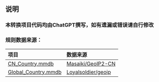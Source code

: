 说明
---

### 本转换项目代码均由ChatGPT撰写，如有遗漏或错误请自行修改

### 规则数据来源：

| 项目  | 数据来源  |
| :---- | :---- |
| [CN_Country.mmdb](https://github.com/jovinleung/Tool/blob/main/GeoIP/CN_Country.mmdb) | [Masaiki/GeoIP2-CN](https://raw.githubusercontent.com/Masaiki/GeoIP2-CN/release/Country.mmdb) |
| [Global_Country.mmdb](https://github.com/jovinleung/Tool/blob/main/GeoIP/Global_Country.mmdb) | [Loyalsoldier/geoip](https://raw.githubusercontent.com/Loyalsoldier/geoip/release/Country.mmdb) |
